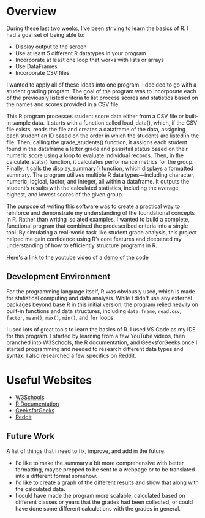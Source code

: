 # Overview

During these last two weeks, I've been striving to learn the basics of R. I had a goal set of being able to:

- Display output to the screen  
- Use at least 5 different R datatypes in your program  
- Incorporate at least one loop that works with lists or arrays  
- Use DataFrames
- Incorporate CSV files

I wanted to apply all of these ideas into one program. I decided to go with a student grading program. The goal of the program was to incorporate each of the previously listed criteria to list process scores and statistics based on the names and scores provided in a CSV file. 

This R program processes student score data either from a CSV file or built-in sample data. It starts with a function called load_data(), which, if the CSV file exists, reads the file and creates a dataframe of the data, assigning each student an ID based on the order in which the students are listed in the file. Then, calling the grade_students() function, it assigns each student found in the dataframe a letter grade and pass/fail status based on their numeric score using a loop to evaluate individual records. Then, in the calculate_stats() function, it calculates performance metrics for the group. Finally, it calls the display_summary() function, which displays a formatted summary. The program utilizes multiple R data types—including character, numeric, logical, factor, and integer, all within a dataframe. It outputs the student’s results with the calculated statistics, including the average, highest, and lowest scores of the given group. 

The purpose of writing this software was to create a practical way to reinforce and demonstrate my understanding of the foundational concepts in R. Rather than writing isolated examples, I wanted to build a complete, functional program that combined the predescribed criteria into a single tool. By simulating a real-world task like student grade analysis, this project helped me gain confidence using R’s core features and deepened my understanding of how to efficiently structure programs in R.

Here's a link to the youtube video of a [demo of the code](https://youtu.be/hzAjanHUWgY)

## Development Environment

For the programming language itself, R was obviously used, which is made for statistical computing and data analysis. While I didn't use any external packages beyond base R in this initial version, the program relied heavily on built-in functions and data structures, including `data.frame`, `read.csv`, `factor`, `mean()`, `max()`, `min()`, and `for` loops.

I used lots of great tools to learn the basics of R. I used VS Code as my IDE for this program. I started by learning from a few YouTube videos, then branched into W3Schools, the R documentation, and GeeksforGeeks once I started programming and needed to research different data types and syntax. I also researched a few specifics on Reddit. 

# Useful Websites

- [W3Schools](https://www.w3schools.com/)
- [R Documentation](https://www.r-project.org/about.html)
- [GeeksforGeeks](https://www.geeksforgeeks.org/r-programming-language-introduction/)
- [Reddit](https://www.reddit.com/)

## Future Work

A list of things that I need to fix, improve, and add in the future.

- I'd like to make the summary a bit more comprehensive with better formatting, maybe prepped to be sent to a webpage or to be translated into a different format somehow.
- I'd like to create a graph of the different results and show that along with the calculated data.
- I could have made the program more scalable, calculated based on different classes or years that the grades had been collected, or could have done some different calculations with the grades in general.

